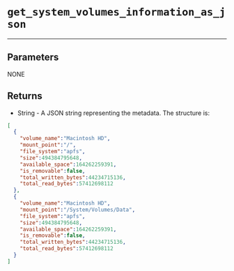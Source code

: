 # `get_system_volumes_information_as_json`

---
## Parameters
NONE

## Returns
- String - A JSON string representing the metadata. The structure is:
```json
[
  {
    "volume_name":"Macintosh HD",
    "mount_point":"/",
    "file_system":"apfs",
    "size":494384795648,
    "available_space":164262259391,
    "is_removable":false,
    "total_written_bytes":44234715136,
    "total_read_bytes":57412698112
  },
  {
    "volume_name":"Macintosh HD",
    "mount_point":"/System/Volumes/Data",
    "file_system":"apfs",
    "size":494384795648,
    "available_space":164262259391,
    "is_removable":false,
    "total_written_bytes":44234715136,
    "total_read_bytes":57412698112
  }
]
```